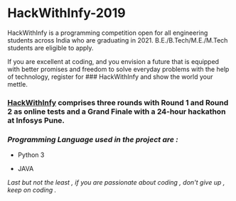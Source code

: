 # HackWithInfy-2019

HackWithInfy is a programming competition open for all engineering students across India who are graduating in 2021. B.E./B.Tech/M.E./M.Tech students are eligible to apply.

If you are excellent at coding, and you envision a future that is equipped with better promises and freedom to solve everyday problems with the help of technology, register for ### HackWithInfy and show the world your mettle.

### [HackWithInfy](https://www.infosys.com/careers/hackwithinfy.html) comprises three rounds with Round 1 and Round 2 as online tests and a Grand Finale with a 24-hour hackathon at Infosys Pune. 

### _Programming Language used in the project are :_

* Python 3

* JAVA 

_Last but not the least , if you are passionate about coding , don't give up , keep on coding ._ 
